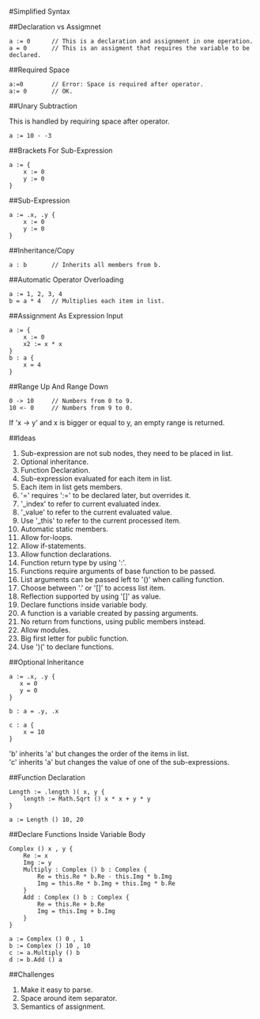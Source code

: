 #Simplified Syntax

##Declaration vs Assigmnet

    a := 0      // This is a declaration and assignment in one operation.
    a = 0       // This is an assigment that requires the variable to be declared.

##Required Space

    a:=0        // Error: Space is required after operator.
    a:= 0       // OK.
    
##Unary Subtraction

This is handled by requiring space after operator.

    a := 10 - -3
    
##Brackets For Sub-Expression

    a := {
        x := 0
        y := 0
    }
    
##Sub-Expression

    a := .x, .y {
        x := 0
        y := 0
    }
    
##Inheritance/Copy

    a : b       // Inherits all members from b.
    
##Automatic Operator Overloading

    a := 1, 2, 3, 4
    b = a * 4   // Multiplies each item in list.

##Assignment As Expression Input

    a := {
        x := 0
        x2 := x * x
    }
    b : a {
        x = 4
    }

##Range Up And Range Down

    0 -> 10     // Numbers from 0 to 9.
    10 <- 0     // Numbers from 9 to 0.

If 'x -> y' and x is bigger or equal to y, an empty range is returned.

##Ideas

1. Sub-expression are not sub nodes, they need to be placed in list.
2. Optional inheritance.
3. Function Declaration.
2. Sub-expression evaluated for each item in list.
2. Each item in list gets members.
3. '=' requires ':=' to be declared later, but overrides it.
2. '_index' to refer to current evaluated index.
3. '_value' to refer to the current evaluated value.
4. Use '_this' to refer to the current processed item.
5. Automatic static members.
4. Allow for-loops.
7. Allow if-statements.
8. Allow function declarations.
9. Function return type by using ':'.
10. Functions require arguments of base function to be passed.
11. List arguments can be passed left to '()' when calling function.
12. Choose between '.' or '[]' to access list item.
12. Reflection supported by using '[]' as value.
11. Declare functions inside variable body.
10. A function is a variable created by passing arguments.
11. No return from functions, using public members instead.
9. Allow modules.
10. Big first letter for public function.
11. Use ')(' to declare functions.

##Optional Inheritance

    a := .x, .y {
       x = 0
       y = 0
    }
    
    b : a = .y, .x
    
    c : a {
        x = 10
    }
    
'b' inherits 'a' but changes the order of the items in list.  
'c' inherits 'a' but changes the value of one of the sub-expressions.

##Function Declaration

    Length := .length )( x, y {
        length := Math.Sqrt () x * x + y * y
    }
    
    a := Length () 10, 20

##Declare Functions Inside Variable Body

    Complex () x , y {
        Re := x
    	Img := y
    	Multiply : Complex () b : Complex {
    		Re = this.Re * b.Re - this.Img * b.Img
    		Img = this.Re * b.Img + this.Img * b.Re
    	}
    	Add : Complex () b : Complex {
    		Re = this.Re + b.Re
    		Img = this.Img + b.Img
    	}
    }
    
    a := Complex () 0 , 1
    b := Complex () 10 , 10
    c := a.Multiply () b
    d := b.Add () a

##Challenges

1. Make it easy to parse.
2. Space around item separator.
3. Semantics of assignment.
